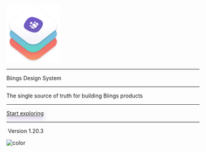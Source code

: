 <!-- _coverpage.md -->

<div class="container">
    <div class="columns is-centered">
        <div class="column is-four-fifths is-gapless">
            <div class="box">
                <img src="media/bds.png" width="140" class="no-zoom"/>
                <hr class="is-invisible is-small"/>
                <span class="title is-0 is-serif">Biings Design System</span>
                <hr class="is-smaller">
                <div class="subtitle is-4 has-text-grey-dark">The single source of truth for building Biings products</div>
                <hr>
                <a href="#/?id=main" class="button is-primary is-medium is-beefy" style="box-shadow: 0 7px 13px rgba(129, 91, 195,0.25)">Start exploring</a>
                <hr class="is-smaller">
                <div class="has-text-grey is-size-7">&nbsp;Version 1.20.3</div>
            </div>
        </div>
    </div>
</div>

<!-- background color -->
![color](#f9f8fc)